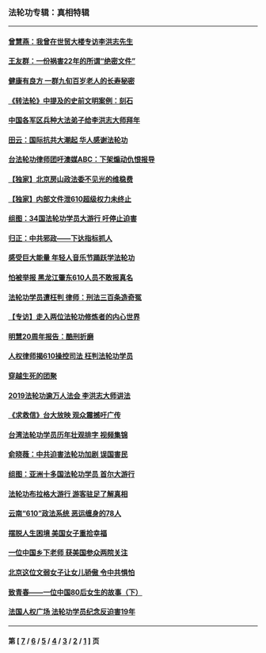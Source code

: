 ### 法轮功专辑：真相特辑
---
#### [曾慧燕：我曾在世贸大楼专访李洪志先生](../../pages/nf4389/n12898729.md?08250430) 
#### [王友群：一份祸害22年的所谓“绝密文件”](../../pages/nf4389/n12871750.md?08250430) 
#### [健康有良方 一群九旬百岁老人的长寿秘密](../../pages/nf4389/n12847475.md?08250430) 
#### [《转法轮》中提及的史前文明案例：刻石](../../pages/nf4389/n12758577.md?08250430) 
#### [中国各军区兵种大法弟子给李洪志大师拜年](../../pages/nf4389/n12750047.md?08250430) 
#### [田云：国际抗共大潮起 华人感谢法轮功](../../pages/nf4389/n12357708.md?08250430) 
#### [台法轮功律师团吁澳媒ABC：下架煽动仇恨报导](../../pages/nf4389/n12279917.md?08250430) 
#### [【独家】北京房山政法委不见光的维稳费](../../pages/nf4389/n12031979.md?08250430) 
#### [【独家】内部文件泄610超级权力未终止](../../pages/nf4389/n12023895.md?08250430) 
#### [组图：34国法轮功学员大游行 吁停止迫害](../../pages/nf4389/n11492658.md?08250430) 
#### [归正：中共邪政——下达指标抓人](../../pages/nf4389/n11474770.md?08250430) 
#### [感受巨大能量 年轻人音乐节踊跃学法轮功](../../pages/nf4389/n11441981.md?08250430) 
#### [怕被举报 黑龙江肇东610人员不敢报真名](../../pages/nf4389/n11436499.md?08250430) 
#### [法轮功学员遭枉判 律师：刑法三百条造奇冤](../../pages/nf4389/n11433943.md?08250430) 
#### [【专访】走入两位法轮功修炼者的内心世界](../../pages/nf4389/n11415623.md?08250430) 
#### [明慧20周年报告：酷刑折磨](../../pages/nf4389/n11387954.md?08250430) 
#### [人权律师揭610操控司法 枉判法轮功学员](../../pages/nf4389/n11313370.md?08250430) 
#### [穿越生死的团聚](../../pages/nf4389/n11258922.md?08250430) 
#### [2019法轮功逾万人法会 李洪志大师讲法](../../pages/nf4389/n11265303.md?08250430) 
#### [《求救信》台大放映 观众震撼吁广传](../../pages/nf4389/n10922251.md?08250430) 
#### [台湾法轮功学员历年壮观排字 视频集锦](../../pages/nf4389/n10878789.md?08250430) 
#### [俞晓薇：中共迫害法轮功加剧 误国害民](../../pages/nf4389/n10859260.md?08250430) 
#### [组图：亚洲十多国法轮功学员 首尔大游行](../../pages/nf4389/n10781149.md?08250430) 
#### [法轮功布拉格大游行 游客驻足了解真相](../../pages/nf4389/n10749360.md?08250430) 
#### [云南“610”政法系统 恶运缠身的78人](../../pages/nf4389/n10747534.md?08250430) 
#### [摆脱人生困境 美国女子重拾幸福](../../pages/nf4389/n10688678.md?08250430) 
#### [一位中国乡下老师 获美国参众两院关注](../../pages/nf4389/n10683927.md?08250430) 
#### [北京这位文弱女子让女儿骄傲 令中共惧怕](../../pages/nf4389/n10668341.md?08250430) 
#### [致青春——一位中国80后女生的故事（下）](../../pages/nf4389/n10642721.md?08250430) 
#### [法国人权广场 法轮功学员纪念反迫害19年](../../pages/nf4389/n10586601.md?08250430) 

---
#### 第 [ [7](./7.md?08250430) / [6](./6.md?08250430) / [5](./5.md?08250430) / [4](./4.md?08250430) / [3](./3.md?08250430) / [2](./2.md?08250430) / [1](./1.md?08250430) ] 页
